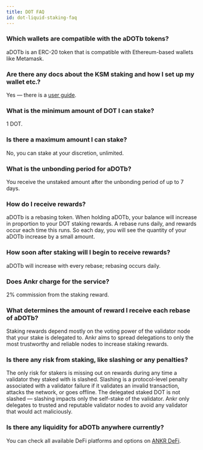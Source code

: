```yaml
---
title: DOT FAQ
id: dot-liquid-staking-faq
---
```


### Which wallets are compatible with the aDOTb tokens?

aDOTb is an ERC-20 token that is compatible with Ethereum-based wallets like Metamask.


### Are there any docs about the KSM staking and how I set up my wallet etc.?

Yes — there is a [user guide](https://www.ankr.com/docs/Earn/liquid-staking/dot/stake-dot).


### What is the minimum amount of DOT I can stake?
 
1 DOT.


### Is there a maximum amount I can stake?

No, you can stake at your discretion, unlimited.  


### What is the unbonding period for aDOTb?

You receive the unstaked amount after the unbonding period of up to 7 days.


### How do I receive rewards? 

aDOTb is a rebasing token. When holding aDOTb, your balance will increase in proportion to your DOT staking rewards. 
A rebase runs daily, and rewards occur each time this runs. 
So each day, you will see the quantity of your aDOTb increase by a small amount. 


### How soon after staking will I begin to receive rewards?

aDOTb will increase with every rebase; rebasing occurs daily. 


### Does Ankr charge for the service?

2% commission from the staking reward. 


### What determines the amount of reward I receive each rebase of aDOTb?

Staking rewards depend mostly on the voting power of the validator node that your stake is delegated to.
Ankr aims to spread delegations to only the most trustworthy and reliable nodes to increase staking rewards.
 

### Is there any risk from staking, like slashing or any penalties?

The only risk for stakers is missing out on rewards during any time a validator they staked with is slashed. 
Slashing is a protocol-level penalty associated with a validator failure if it validates an invalid transaction, attacks the network, or goes offline. 
The delegated staked DOT is not slashed — slashing impacts only the self-stake of the validator. 
Ankr only delegates to trusted and reputable validator nodes to avoid any validator that would act maliciously.


### Is there any liquidity for aDOTb anywhere currently?

You can check all available DeFi platforms and options on [ANKR DeFi](https://www.ankr.com/earn/defi/trade/?from=aDOTb&to=DOT).